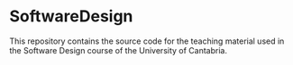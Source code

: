 # SoftwareDesign
This repository contains the source code for the teaching material used in the Software Design course of the University of Cantabria. 
